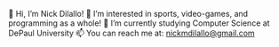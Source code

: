 👋 Hi, I’m Nick Dilallo!
👀 I’m interested in sports, video-games, and programming as a whole!
🌱 I’m currently studying Computer Science at DePaul University
📫 You can reach me at: nickmdilallo@gmail.com
